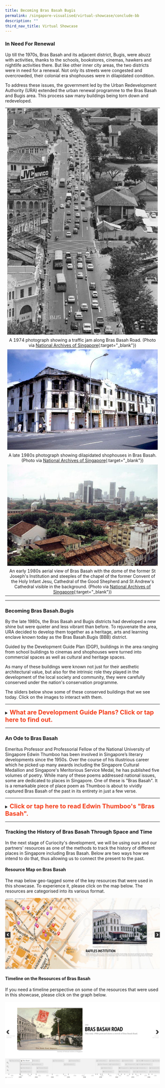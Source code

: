 ```yaml
---
title: Becoming Bras Basah Bugis
permalink: /singapore-visualised/virtual-showcase/conclude-bb
description: ""
third_nav_title: Virtual Showcase
---
```

### **In Need For Renewal**

Up till the 1970s, Bras Basah and its adjacent district, Bugis, were abuzz with activities, thanks to the schools, bookstores, cinemas, hawkers and nightlife activities there. But like other inner city areas, the two districts were in need for a renewal. Not only its streets were congested and overcrowded, their colonial era shophouses were in dilapidated condition.

To address these issues, the government led by the Urban Redevelopment Authority (URA) extended the urban renewal programme to the Bras Basah and Bugis area. This process saw many buildings being torn down and redeveloped.

|   |
|:-----:|
| [![Alt text for image on Isomer site](/images/sample-bb-renewal-traffic-1.jpg)](https://www.nas.gov.sg/archivesonline/photographs/record-details/9bca7c69-1162-11e3-83d5-0050568939ad)  |
| A 1974 photograph showing a traffic jam along Bras Basah Road. (Photo via [National Archives of Singapore](https://www.nas.gov.sg/archivesonline/photographs/record-details/9bca7c69-1162-11e3-83d5-0050568939ad){:target="_blank"})  |
| [![Alt text for image on Isomer site](/images/sample-bb-renewal-1.jpg)](https://www.nas.gov.sg/archivesonline/photographs/record-details/5fa6593e-1162-11e3-83d5-0050568939ad) |
|  A late 1980s photograph showing dilapidated shophouses in Bras Basah. (Photo via [National Archives of Singapore](https://www.nas.gov.sg/archivesonline/photographs/record-details/5fa6593e-1162-11e3-83d5-0050568939ad){:target="_blank"}) |
| [![Alt text for image on Isomer site](/images/sample-bb-renewal-2.jpg)](https://www.nas.gov.sg/archivesonline/photographs/record-details/44137467-3c81-11e4-859c-0050568939ad) |
|  An early 1980s aerial view of Bras Basah with the dome of the former St Joseph's Institution and steeples of the chapel of the former Convent of the Holy Infant Jesu, Cathedral of the Good Shepherd and St Andrew's Cathedral visible in the background. (Photo via [National Archives of Singapore](https://www.nas.gov.sg/archivesonline/photographs/record-details/44137467-3c81-11e4-859c-0050568939ad){:target="_blank"}) |

________

### **Becoming Bras Basah.Bugis**

By the late 1980s, the Bras Basah and Bugis districts had developed a new shine but were quieter and less vibrant than before. To rejuvenate the area, URA decided to develop them together as a heritage, arts and learning enclave known today as the Bras Basah.Bugis (BBB) district. 

Guided by the Development Guide Plan (DGP), buildings in the area ranging from school buildings to cinemas and shophouses were turned into commercial spaces as well as cultural and heritage spaces.

As many of these buildings were known not just for their aesthetic architectural value, but also for the intrinsic role they played in the development of the local society and community, they were carefully conserved under the nation's conservation programme.

The sliders below show some of these conserved buildings that we see today. Click on the images to interact with them.

_______

<details>
<summary><span style="font-weight: 700; font-size: 20px; font-style: normal; color:#f43c18">What are Development Guide Plans? Click or tap here to find out.</span></summary>
<br>
<span style="font-weight: 400; font-size: 20px; font-style: normal; color:#eb7044">Development Guide Plans (DGPs) are detailed short- to medium-term land-use plans completed between 1993 and 1998 as part of a comprehensive review of the Master Plan 1985. The Urban Redevelopment Authority (URA), the national land-use planning agency, divided Singapore into 55 planning areas and drew up a DGP for each of these areas. A blueprint of the living, working and leisure environment in Singapore, the 55 DGPs together formed the overall Master Plan 1998, which was gazetted on 22 January 1999. The URA released the first of its 55 DGPs in 1993. The final DGP was released in July 1998 for the Punggol area and included detailed plans for Punggol 21.</span>
	
</details>

_____

### **An Ode to Bras Basah**

Emeritus Professor and Professorial Fellow of the National University of Singapore Edwin Thumboo has been involved in Singapore’s literary developments since the 1950s. Over the course of his illustrious career which he picked up many awards including the Singapore Cultural Medallion and Singapore's Meritorious Service Medal, he has published five volumes of poetry. While many of these poems addressed national issues, some are dedicated to places in Singapore. One of these is "Bras Basah". It is a remarkable piece of place poem as Thumboo is about to vividly captured Bras Basah of the past in its entirety in just a few verse.

_______

<details>
<summary><span style="font-weight: 700; font-size: 20px; font-style: normal; color:#f43c18">Click or tap here to read Edwin Thumboo's "Bras Basah".</span></summary>
<br>
<span style="font-weight: 400; font-size: 20px; font-style: normal; color:#eb7044">Where the first Rendezvous brooded
<br>By a row of old shophouses, since sadly slain,
<br>A special road began. A point of colonial
<br>Confluence: Dhoby Ghaut, the YWCA with
<br>Manicured tennis lawns for memsahibs who
<br>Then took tea and scones. Across a Shell kiosk
<br>Where Papa parked his Austin Seven, then off
<br>To Hock Hoe’s for piston rods and Radex
<br>
<br>Think of the names: Dhoby Ghaut, Prinsep St,
<br>The three Cathays, a name the Lokes made
<br>Famous: resplendent building, our tallest then;
<br>Fantastic camera shop; and that popular Store
<br>Where Rudy’s wife, petite, temporarily demure,
<br>Quietly assessed her customers as she held her
<br>Intelligence above show-cases. Two doors away,
<br>Heng, increasingly called Mr, sold German cameras
<br>To Japanese sailors, was en route to a partnership.
<br>
<br>And the bookshops full of stuff: Penguin New 
<br>Writing to Palgrave’s G-Treasury; Q’s Oxford 
<br>Anthology, a blue spine among mouldy issues 
<br>Of The Wide World where imperial dreams, 
<br>The White man’s burden trudged across Asia and
<br>Africa, up Ruwenzori’s mist and moon, then down
<br>The Brahmaputra. Mainly first-hand accounts, 
<br>Direct, unshorn, marching against superstition.
<br>Plain narratives rising in majesty, in power, art.
<br>No cute theory of the Other. Only them natives.
<br>
<br>And the Rendezvous after school; affordable.
<br>The man with the mole, ladle in hand, presided,
<br>Holding the extra spoonful, balanced fate,deciding
<br>If he liked you. Two doors away Simon Ong’s
<br>Family shop of fishing tackle, Winchester torches,
<br>Knives of Solingen steel. Outside, a Woodsville tram,
<br>Full of St Andrew boys, swings around the corner,
<br>Tires squealing.
<br>
<br>Standing there, the world grew,
<br>Bit by bit, seemed different with each fresh vantage
<br>Shift in weather; hormonal stir, sweet unknowing;
<br>An ache that knew no words; a quickly passing mouth.
<br>As eyes caught more lit with sensuous guilt, when 
<br>Curves beneath Convent uniforms heaved and turned
<br>With the mind’s proposal, the rainbow’s ripening,
<br>As thoughts fingered image, each chance encounter.
<br>Experience became a word as Life cease to be simple.
<br>

</span>
	
</details>

_______

### **Tracking the History of Bras Basah Through Space and Time**

In the next stage of Curiocity's development, we will be using ours and our partners' resources as one of the methods to track the history of different places in Singapore including Bras Basah. Below are two ways how we intend to do that, thus allowing us to connect the present to the past.

#### **Resource Map on Bras Basah**

The map below geo-tagged some of the key resources that were used in this showcase. To experience it, please click on the map below. The resources are categorised into its various format.

[![Alt text for image on Isomer site](/images/sample-bb-resource-story-map.jpg)](https://uploads.knightlab.com/storymapjs/be07f88bbb474da1dff518b7264b010c/bras-basah-resource-map/index.html)

#### **Timeline on the Resources of Bras Basah**

If you need a timeline perspective on some of the resources that were used in this showcase, please click on the graph below.

[![Alt text for image on Isomer site](/images/sample-bb-timeline.jpg)](https://cdn.knightlab.com/libs/timeline3/latest/embed/index.html?source=1elGCCYQz0c2R57DJiL0Umm8TqV_wwSDbsVC-xUD6JZA&font=Default&lang=en&initial_zoom=2&height=650)